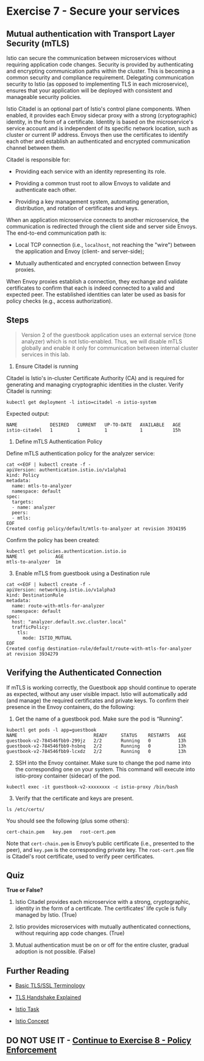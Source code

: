 # Exercise 7 - Secure your services

## Mutual authentication with Transport Layer Security (mTLS)

Istio can secure the communication between microservices without requiring application code changes. Security is provided by authenticating and encrypting communication paths within the cluster. This is becoming a common security and compliance requirement. Delegating communication security to Istio (as opposed to implementing TLS in each microservice), ensures that your application will be deployed with consistent and manageable security policies.

Istio Citadel is an optional part of Istio's control plane components. When enabled, it provides each Envoy sidecar proxy with a strong (cryptographic) identity, in the form of a certificate.
Identity is based on the microservice's service account and is independent of its specific network location, such as cluster or current IP address.
Envoys then use the certificates to identify each other and establish an authenticated and encrypted communication channel between them.

Citadel is responsible for:

* Providing each service with an identity representing its role.

* Providing a common trust root to allow Envoys to validate and authenticate each other.

* Providing a key management system, automating generation, distribution, and rotation of certificates and keys.

When an application microservice connects to another microservice, the communication is redirected through the client side and server side Envoys. The end-to-end communication path is:

* Local TCP connection (i.e., `localhost`, not reaching the "wire") between the application and Envoy (client- and server-side);

* Mutually authenticated and encrypted connection between Envoy proxies.

When Envoy proxies establish a connection, they exchange and validate certificates to confirm that each is indeed connected to a valid and expected peer. The established identities can later be used as basis for policy checks (e.g., access authorization).

## Steps

> Version 2 of the guestbook application uses an external service (tone analyzer) which is not Istio-enabled.
> Thus, we will disable mTLS globally and enable it only for communication between internal cluster services in this lab.

1. Ensure Citadel is running

Citadel is Istio's in-cluster Certificate Authority (CA) and is required for generating and managing cryptographic identities in the cluster.
Verify Citadel is running:

```shell
kubectl get deployment -l istio=citadel -n istio-system
```

Expected output:

```shell
NAME            DESIRED   CURRENT   UP-TO-DATE   AVAILABLE   AGE
istio-citadel   1         1         1            1           15h
```

1. Define mTLS Authentication Policy

Define mTLS authentication policy for the analyzer service:

```shell
cat <<EOF | kubectl create -f -
apiVersion: authentication.istio.io/v1alpha1
kind: Policy
metadata:
  name: mtls-to-analyzer
  namespace: default
spec:
  targets:
  - name: analyzer
  peers:
  - mtls:
EOF
Created config policy/default/mtls-to-analyzer at revision 3934195
```

Confirm the policy has been created:

```shell
kubectl get policies.authentication.istio.io
NAME              AGE
mtls-to-analyzer  1m
```

3. Enable mTLS from guestbook using a Destination rule

```shell
cat <<EOF | kubectl create -f -
apiVersion: networking.istio.io/v1alpha3
kind: DestinationRule
metadata:
  name: route-with-mtls-for-analyzer
  namespace: default
spec:
  host: "analyzer.default.svc.cluster.local"
  trafficPolicy:
    tls:
      mode: ISTIO_MUTUAL
EOF
Created config destination-rule/default/route-with-mtls-for-analyzer at revision 3934279
```

## Verifying the Authenticated Connection

If mTLS is working correctly, the Guestbook app should continue to operate as expected, without any user visible impact. Istio will automatically add (and manage) the required certificates and private keys. To confirm their presence in the Envoy containers, do the following:

1. Get the name of a guestbook pod. Make sure the pod is “Running”.

```shell
kubectl get pods -l app=guestbook
NAME                            READY     STATUS    RESTARTS   AGE
guestbook-v2-784546fbb9-299jz   2/2       Running   0          13h
guestbook-v2-784546fbb9-hsbnq   2/2       Running   0          13h
guestbook-v2-784546fbb9-lcxdz   2/2       Running   0          13h
```

2. SSH into the Envoy container. Make sure to change the pod name into the corresponding one on your system. This command will execute into istio-proxy container (sidecar) of the pod.

```shell
kubectl exec -it guestbook-v2-xxxxxxxx -c istio-proxy /bin/bash
```

3. Verify that the certificate and keys are present.

```shell
ls /etc/certs/
```

You should see the following (plus some others):

```shell
cert-chain.pem   key.pem   root-cert.pem
```

Note that `cert-chain.pem` is Envoy’s public certificate (i.e., presented to the peer), and `key.pem` is the corresponding private key. The `root-cert.pem` file is Citadel's root certificate, used to verify peer certificates.

## Quiz

**True or False?**

1. Istio Citadel provides each microservice with a strong, cryptographic, identity in the form of a certificate. The certificates' life cycle is fully managed by Istio. (True)

2. Istio provides microservices with mutually authenticated connections, without requiring app code changes. (True)

3. Mutual authentication must be on or off for the entire cluster, gradual adoption is not possible. (False)

## Further Reading

* [Basic TLS/SSL Terminology](https://dzone.com/articles/tlsssl-terminology-and-basics)

* [TLS Handshake Explained](https://www.ibm.com/support/knowledgecenter/en/SSFKSJ_7.1.0/com.ibm.mq.doc/sy10660_.htm)

* [Istio Task](https://istio.io/docs/tasks/security/mutual-tls.html)

* [Istio Concept](https://istio.io/docs/concepts/security/mutual-tls.html)

## DO NOT USE IT - [Continue to Exercise 8 - Policy Enforcement](../exercise-8/README.md)
